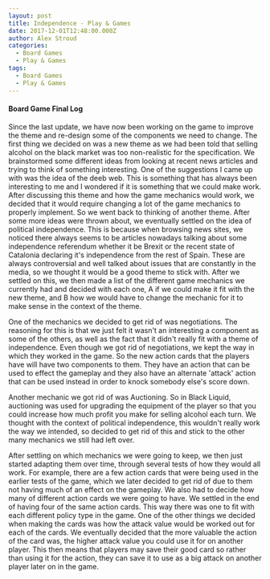 ```yaml
---
layout: post
title: Independence - Play & Games
date: 2017-12-01T12:48:00.000Z
author: Alex Stroud
categories:
  - Board Games
  - Play & Games
tags:
  - Board Games
  - Play & Games
---
```


#### Board Game Final Log
Since the last update, we have now been working on the game to improve the theme and re-design some of the components we need to change. The first thing we decided on was a new theme as we had been told that selling alcohol on the black market was too non-realistic for the specification. We brainstormed some different ideas from looking at recent news articles and trying to think of something interesting. One of the suggestions I came up with was the idea of the deeb web. This is something that has always been interesting to me and I wondered if it is something that we could make work. After discussing this theme and how the game mechanics would work, we decided that it would require changing a lot of the game mechanics to properly implement. So we went back to thinking of another theme. After some more ideas were thrown about, we eventually settled on the idea of political independence. This is because when browsing news sites, we noticed there always seems to be articles nowadays talking about some independence referendum whether it be Brexit or the recent state of Catalonia declaring it's independence from the rest of Spain. These are always controversial and well talked about issues that are constantly in the media, so we thought it would be a good theme to stick with. After we settled on this, we then made a list of the different game mechanics we currently had and decided with each one, A if we could make it fit with the new theme, and B how we would have to change the mechanic for it to make sense in the context of the theme.

One of the mechanics we decided to get rid of was negotiations. The reasoning for this is that we just felt it wasn't an interesting a component as some of the others, as well as the fact that it didn't really fit with a theme of independence. Even though we got rid of negotiations, we kept the way in which they worked in the game. So the new action cards that the players have will have two components to them. They have an action that can be used to effect the gameplay and they also have an alternate 'attack' action that can be used instead in order to knock somebody else's score down. 

Another mechanic we got rid of was Auctioning. So in Black Liquid, auctioning was used for upgrading the equipment of the player so that you could increase how much profit you make for selling alcohol each turn. We thought with the context of political independence, this wouldn't really work the way we intended, so decided to get rid of this and stick to the other many mechanics we still had left over.

After settling on which mechanics we were going to keep, we then just started adapting them over time, through several tests of how they would all work. For example, there are a few action cards that were being used in the earlier tests of the game, which we later decided to get rid of due to them not having much of an effect on the gameplay. We also had to decide how many of different action cards we were going to have. We settled in the end of having four of the same action cards. This way there was one to fit with each different policy type in the game. One of the other things we decided when making the cards was how the attack value would be worked out for each of the cards. We eventually decided that the more valuable the action of the card was, the higher attack value you could use it for on another player. This then means that players may save their good card so rather than using it for the action, they can save it to use as a big attack on another player later on in the game.
